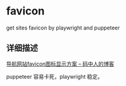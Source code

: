 # favicon
get sites favicon by playwright and puppeteer


## 详细描述

[导航网站favicon图标显示方案 – 码中人的博客](https://blog.mzh.ren/zh/posts/2023/05/navigation-site-favicon-solution/)

puppeteer 容易卡死，playwright 稳定。

